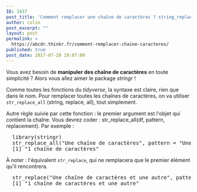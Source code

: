 ```yaml
---
ID: 3437
post_title: 'Comment remplacer une chaîne de caractères ? string_replace_all(df, &quot;pattern&quot;,&quot;replacement&quot;)'
author: colin
post_excerpt: ""
layout: post
permalink: >
  https://abcdr.thinkr.fr/comment-remplacer-chaine-caracteres/
published: true
post_date: 2017-07-20 10:07:00
---
```

<p>Vous avez besoin de <strong>manipuler des chaîne de caractères</strong> en toute simplicité ? Alors vous allez aimer le package <em>stringr</em> !</p>
<p>Comme toutes les fonctions du <em>tidyverse</em>, la syntaxe est claire, rien que dans le nom. Pour remplacer toutes les chaînes de caractères, on va utiliser <code>str_replace_all</code> (string, replace, all), tout simplement.</p>
<p>Autre règle suivie par cette fonction : le premier argument est l'objet qui contient la chaîne. Vous devrez coder : str_replace_all(df, pattern, replacement). Par exemple : </p>
<p><pre>
  library(stringr)
  str_replace_all("Une chaîne de caractères", pattern = "Une", replacement = "1")
  [1] "1 chaîne de caractères"
</pre></p>
<p>À noter : l'équivalent <code>str_replace</code>, qui ne remplacera que le premier élément qu'il rencontrera.</p>
<p><pre>
  str_replace("Une chaîne de caractères et une autre", pattern = "Une", replacement = "1")
  [1] "1 chaîne de caractères et une autre"
</pre></p>
